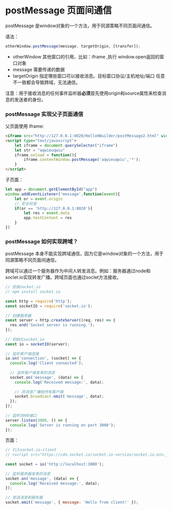 # postMessage 页面间通信

postMessage 是window对象的一个方法，用于同源策略不同页面间通信。

语法：

```js
otherWindow.postMessage(message, targetOrigin, [transfer]);
```

- otherWindow  其他窗口的引用，比如：iframe ,执行 window.open返回的窗口对象
- message  需要传递的数据
- targetOrigin  指定哪些窗口可以接收消息。目标窗口协议/主机地址/端口 任意不一致都会导致跨域，无法通信。

注意：用于接收消息的任何事件监听器**必须**首先使用origin和source属性来检查消息的发送者的身份。

### postMessage 实现父子页面通信

父页面使用 iframe:

```html
<iframe src="http://127.0.0.1:8020/HelloHBuilder/postMessage2.html" width="" comment="接收页面"></iframe>
<script type="text/javascript">
    let iframe = document.querySelector("iframe")
    let str = "aqwieuqwiu"
    iframe.onload = function(){
        iframe.contentWindow.postMessage('aqwieuqwiu','*');
    }
</script>
```

子页面：

```js
let app = document.getElementById("app")
window.addEventListener('message',function(event){
    let or = event.origin
    // 安全检查
    if(or == 'http://127.0.0.1:8020'){
        let res = event.data
        app.textContent = res
    }
})
```



### postMessage 如何实现跨域？

postMessage 本身不能实现跨域通信，因为它是window对象的一个方法，用于同源策略不同页面间通信。

跨域可以通过一个服务器作为中间人转发消息。例如：服务器通过node和soclet.io实现转发广播。跨域页面也通过soclet方法接收。

```js
// 安装socket.io
// npm install socket.io
 
const http = require('http');
const socketIO = require('socket.io');
 
// 创建服务器
const server = http.createServer((req, res) => {
  res.end('Socket server is running.');
});
 
// 初始化socket.io
const io = socketIO(server);
 
// 监听客户端连接
io.on('connection', (socket) => {
  console.log('Client connected');
 
  // 监听客户端发来的消息
  socket.on('message', (data) => {
    console.log('Received message:', data);
 
    // 将消息广播给所有客户端
    socket.broadcast.emit('message', data);
  });
});
 
// 监听3000端口
server.listen(3000, () => {
  console.log('Server is running on port 3000');
});
```

页面：

```js
// 引入socket.io-client
// <script src="https://cdn.socket.io/socket.io-version/socket.io.min.js"></script>
 
const socket = io('http://localhost:3000');
 
// 监听服务器发来的消息
socket.on('message', (data) => {
  console.log('Received message:', data);
});
 
// 发送消息到服务器
socket.emit('message', { message: 'Hello from client!' });
```

